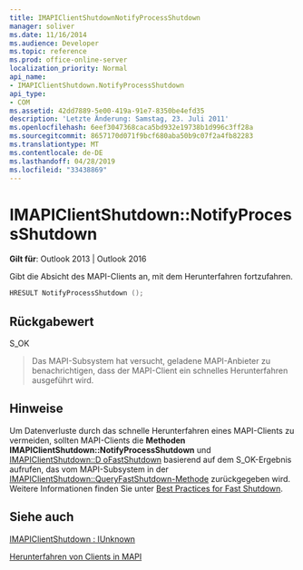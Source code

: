 ```yaml
---
title: IMAPIClientShutdownNotifyProcessShutdown
manager: soliver
ms.date: 11/16/2014
ms.audience: Developer
ms.topic: reference
ms.prod: office-online-server
localization_priority: Normal
api_name:
- IMAPIClientShutdown.NotifyProcessShutdown
api_type:
- COM
ms.assetid: 42dd7889-5e00-419a-91e7-8350be4efd35
description: 'Letzte Änderung: Samstag, 23. Juli 2011'
ms.openlocfilehash: 6eef3047368caca5bd932e19738b1d996c3ff28a
ms.sourcegitcommit: 8657170d071f9bcf680aba50b9c07f2a4fb82283
ms.translationtype: MT
ms.contentlocale: de-DE
ms.lasthandoff: 04/28/2019
ms.locfileid: "33438869"
---
```

# <a name="imapiclientshutdownnotifyprocessshutdown"></a>IMAPIClientShutdown::NotifyProcessShutdown

  
  
**Gilt für**: Outlook 2013 | Outlook 2016 
  
Gibt die Absicht des MAPI-Clients an, mit dem Herunterfahren fortzufahren.
  
```cpp
HRESULT NotifyProcessShutdown ();
```

## <a name="return-value"></a>Rückgabewert

S_OK
  
> Das MAPI-Subsystem hat versucht, geladene MAPI-Anbieter zu benachrichtigen, dass der MAPI-Client ein schnelles Herunterfahren ausgeführt wird.
    
## <a name="remarks"></a>Hinweise

Um Datenverluste durch das schnelle Herunterfahren eines MAPI-Clients zu vermeiden, sollten MAPI-Clients die **Methoden IMAPIClientShutdown::NotifyProcessShutdown** und [IMAPIClientShutdown::D oFastShutdown](imapiclientshutdown-dofastshutdown.md) basierend auf dem S_OK-Ergebnis aufrufen, das vom MAPI-Subsystem in der [IMAPIClientShutdown::QueryFastShutdown-Methode](imapiclientshutdown-queryfastshutdown.md) zurückgegeben wird. Weitere Informationen finden Sie unter [Best Practices for Fast Shutdown](best-practices-for-fast-shutdown.md).
  
## <a name="see-also"></a>Siehe auch



[IMAPIClientShutdown : IUnknown](imapiclientshutdowniunknown.md)


[Herunterfahren von Clients in MAPI](client-shutdown-in-mapi.md)

